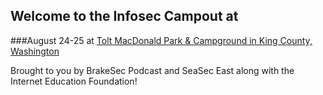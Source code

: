 ## Welcome to the Infosec Campout at 

###August 24-25 at [Tolt MacDonald Park & Campground in King County, Washington](https://www.kingcounty.gov/services/parks-recreation/parks/parks-and-natural-lands/popular-parks/toltmacdonald.aspx)

Brought to you by BrakeSec Podcast and SeaSec East along with the Internet Education Foundation!
